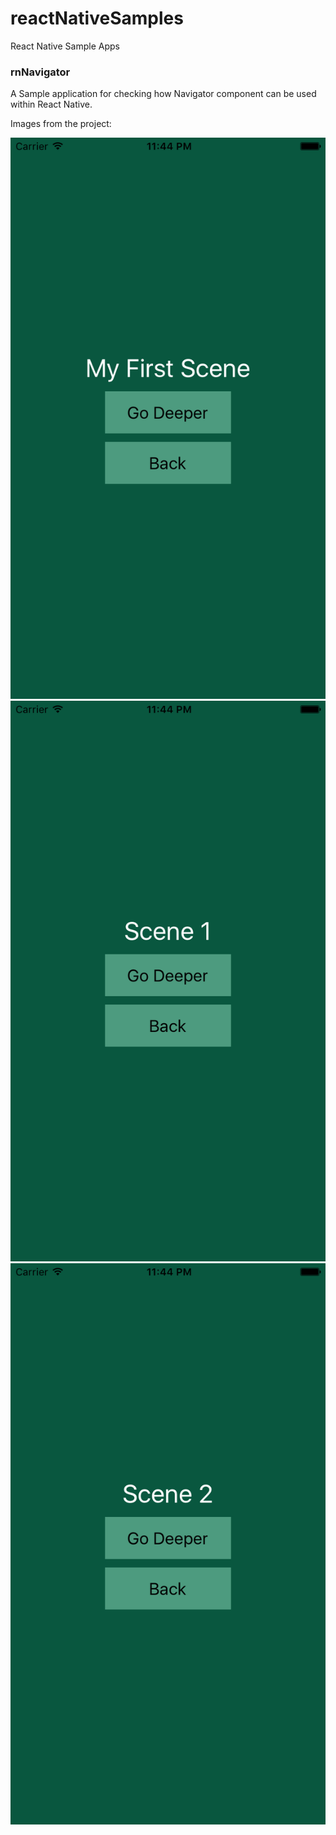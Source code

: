 # reactNativeSamples
React Native Sample Apps

### rnNavigator

A Sample application for checking how Navigator component can be used
within React Native.


Images from the project:

![Home Scene](/screenshots/rnNavigator/first.png?raw=true "Home Scene")
![Scene 1](/screenshots/rnNavigator/second.png?raw=true "Scene 1")
![Scene 2](/screenshots/rnNavigator/third.png?raw=true "Scene 2")
